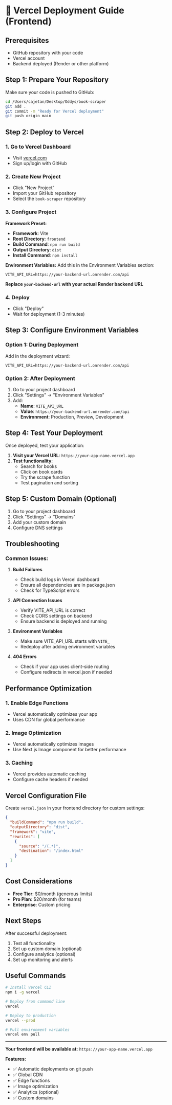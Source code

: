 # 🚀 Vercel Deployment Guide (Frontend)

## Prerequisites
- GitHub repository with your code
- Vercel account
- Backend deployed (Render or other platform)

## Step 1: Prepare Your Repository

Make sure your code is pushed to GitHub:

```bash
cd /Users/cajetan/Desktop/Oddys/book-scraper
git add .
git commit -m "Ready for Vercel deployment"
git push origin main
```

## Step 2: Deploy to Vercel

### 1. Go to Vercel Dashboard
- Visit [vercel.com](https://vercel.com)
- Sign up/login with GitHub

### 2. Create New Project
- Click "New Project"
- Import your GitHub repository
- Select the `book-scraper` repository

### 3. Configure Project

**Framework Preset:**
- **Framework**: Vite
- **Root Directory**: `frontend`
- **Build Command**: `npm run build`
- **Output Directory**: `dist`
- **Install Command**: `npm install`

**Environment Variables:**
Add this in the Environment Variables section:

```
VITE_API_URL=https://your-backend-url.onrender.com/api
```

**Replace `your-backend-url` with your actual Render backend URL**

### 4. Deploy
- Click "Deploy"
- Wait for deployment (1-3 minutes)

## Step 3: Configure Environment Variables

### Option 1: During Deployment
Add in the deployment wizard:
```
VITE_API_URL=https://your-backend-url.onrender.com/api
```

### Option 2: After Deployment
1. Go to your project dashboard
2. Click "Settings" → "Environment Variables"
3. Add:
   - **Name**: `VITE_API_URL`
   - **Value**: `https://your-backend-url.onrender.com/api`
   - **Environment**: Production, Preview, Development

## Step 4: Test Your Deployment

Once deployed, test your application:

1. **Visit your Vercel URL**: `https://your-app-name.vercel.app`
2. **Test functionality**:
   - Search for books
   - Click on book cards
   - Try the scrape function
   - Test pagination and sorting

## Step 5: Custom Domain (Optional)

1. Go to your project dashboard
2. Click "Settings" → "Domains"
3. Add your custom domain
4. Configure DNS settings

## Troubleshooting

### Common Issues:

1. **Build Failures**
   - Check build logs in Vercel dashboard
   - Ensure all dependencies are in package.json
   - Check for TypeScript errors

2. **API Connection Issues**
   - Verify VITE_API_URL is correct
   - Check CORS settings on backend
   - Ensure backend is deployed and running

3. **Environment Variables**
   - Make sure VITE_API_URL starts with `VITE_`
   - Redeploy after adding environment variables

4. **404 Errors**
   - Check if your app uses client-side routing
   - Configure redirects in vercel.json if needed

## Performance Optimization

### 1. Enable Edge Functions
- Vercel automatically optimizes your app
- Uses CDN for global performance

### 2. Image Optimization
- Vercel automatically optimizes images
- Use Next.js Image component for better performance

### 3. Caching
- Vercel provides automatic caching
- Configure cache headers if needed

## Vercel Configuration File

Create `vercel.json` in your frontend directory for custom settings:

```json
{
  "buildCommand": "npm run build",
  "outputDirectory": "dist",
  "framework": "vite",
  "rewrites": [
    {
      "source": "/(.*)",
      "destination": "/index.html"
    }
  ]
}
```

## Cost Considerations

- **Free Tier**: $0/month (generous limits)
- **Pro Plan**: $20/month (for teams)
- **Enterprise**: Custom pricing

## Next Steps

After successful deployment:
1. Test all functionality
2. Set up custom domain (optional)
3. Configure analytics (optional)
4. Set up monitoring and alerts

## Useful Commands

```bash
# Install Vercel CLI
npm i -g vercel

# Deploy from command line
vercel

# Deploy to production
vercel --prod

# Pull environment variables
vercel env pull
```

---

**Your frontend will be available at:**
`https://your-app-name.vercel.app`

**Features:**
- ✅ Automatic deployments on git push
- ✅ Global CDN
- ✅ Edge functions
- ✅ Image optimization
- ✅ Analytics (optional)
- ✅ Custom domains
